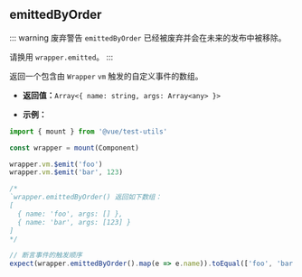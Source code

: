 ## emittedByOrder

::: warning 废弃警告
`emittedByOrder` 已经被废弃并会在未来的发布中被移除。

请换用 `wrapper.emitted`。
:::

返回一个包含由 `Wrapper` `vm` 触发的自定义事件的数组。

- **返回值：**`Array<{ name: string, args: Array<any> }>`

- **示例：**

```js
import { mount } from '@vue/test-utils'

const wrapper = mount(Component)

wrapper.vm.$emit('foo')
wrapper.vm.$emit('bar', 123)

/*
`wrapper.emittedByOrder() 返回如下数组：
[
  { name: 'foo', args: [] },
  { name: 'bar', args: [123] }
]
*/

// 断言事件的触发顺序
expect(wrapper.emittedByOrder().map(e => e.name)).toEqual(['foo', 'bar'])
```
